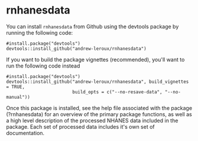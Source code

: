 # rnhanesdata

You can install `rnhanesdata` from Github using the devtools package by running the following code:

```{r}
#install.package("devtools")
devtools::install_github("andrew-leroux/rnhanesdata")
```

If you want to build the package vignettes (recommended), you'll want to run the following code instead

```{r}
#install.package("devtools")
devtools::install_github("andrew-leroux/rnhanesdata", build_vignettes = TRUE, 
                         build_opts = c("--no-resave-data", "--no-manual"))
```

Once this package is installed, see the help file associated with the package (?rnhanesdata) for an overview of the primary package
functions, as well as a high level description of the processed NHANES data included in the package. Each set of processed data includes it's own set of documentation.
